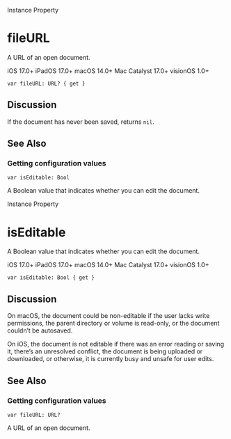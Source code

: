 Instance Property

# fileURL

A URL of an open document.

iOS 17.0+  iPadOS 17.0+  macOS 14.0+  Mac Catalyst 17.0+  visionOS 1.0+

    
    
    var fileURL: URL? { get }

## Discussion

If the document has never been saved, returns `nil`.

## See Also

### Getting configuration values

`var isEditable: Bool`

A Boolean value that indicates whether you can edit the document.

Instance Property

# isEditable

A Boolean value that indicates whether you can edit the document.

iOS 17.0+  iPadOS 17.0+  macOS 14.0+  Mac Catalyst 17.0+  visionOS 1.0+

    
    
    var isEditable: Bool { get }

## Discussion

On macOS, the document could be non-editable if the user lacks write
permissions, the parent directory or volume is read-only, or the document
couldn’t be autosaved.

On iOS, the document is not editable if there was an error reading or saving
it, there’s an unresolved conflict, the document is being uploaded or
downloaded, or otherwise, it is currently busy and unsafe for user edits.

## See Also

### Getting configuration values

`var fileURL: URL?`

A URL of an open document.

